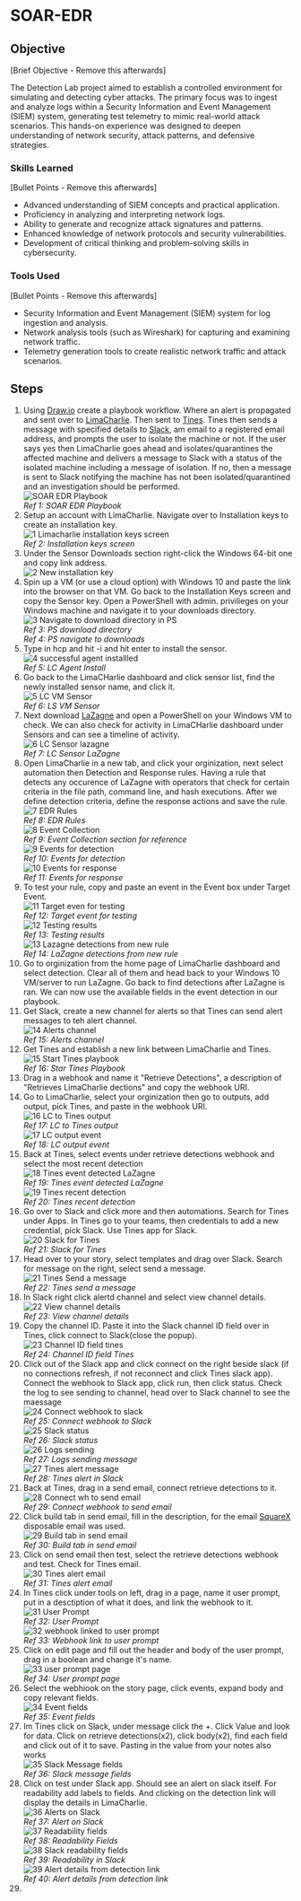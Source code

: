 # SOAR-EDR

## Objective
[Brief Objective - Remove this afterwards]

The Detection Lab project aimed to establish a controlled environment for simulating and detecting cyber attacks. The primary focus was to ingest and analyze logs within a Security Information and Event Management (SIEM) system, generating test telemetry to mimic real-world attack scenarios. This hands-on experience was designed to deepen understanding of network security, attack patterns, and defensive strategies.

### Skills Learned
[Bullet Points - Remove this afterwards]

- Advanced understanding of SIEM concepts and practical application.
- Proficiency in analyzing and interpreting network logs.
- Ability to generate and recognize attack signatures and patterns.
- Enhanced knowledge of network protocols and security vulnerabilities.
- Development of critical thinking and problem-solving skills in cybersecurity.

### Tools Used
[Bullet Points - Remove this afterwards]

- Security Information and Event Management (SIEM) system for log ingestion and analysis.
- Network analysis tools (such as Wireshark) for capturing and examining network traffic.
- Telemetry generation tools to create realistic network traffic and attack scenarios.

## Steps
1. Using <a href="draw.io">Draw.io</a> create a playbook workflow. Where an alert is propagated and sent over to <a href="https://limacharlie.io/">LimaCharlie</a>. Then sent to <a href="https://www.tines.com/">Tines</a>. Tines then sends a message with specified details to <a href="https://slack.com/">Slack</a>, am email to a registered email address, and prompts the user to isolate the machine or not. If the user says yes then LimaCharlie goes ahead and isolates/quarantines the affected machine and delivers a message to Slack with a status of the isolated machine including a message of isolation. If no, then a message is sent to Slack notifying the machine has not been isolated/quarantined and an investigation should be performed.<br>
    ![SOAR EDR Playbook](https://github.com/user-attachments/assets/a68917fd-6f2a-4d90-94cd-fde2fbb6a3cf)<br>
*Ref 1: SOAR EDR Playbook*<br>
2. Setup an account with LimaCharlie. Navigate over to Installation keys to create an installation key.<br>
    ![1  Limacharlie installation keys screen](https://github.com/user-attachments/assets/070ec4b4-6eb9-4587-b1f8-4232545c9dc7)<br>
*Ref 2: Installation keys screen*<br>
3. Under the Sensor Downloads section right-click the Windows 64-bit one and copy link address.<br>
    ![2  New installation key](https://github.com/user-attachments/assets/4eec227b-3fca-4d14-a7c0-16cfc9aaca20)<br>
4. Spin up a VM (or use a cloud option) with Windows 10 and paste the link into the browser on that VM. Go back to the Installation Keys screen and copy the Sensor key. Open a PowerShell with admin. privilieges on your Windows machine and navigate it to your downloads directory. <br>
    ![3 Navigate to download directory in PS](https://github.com/user-attachments/assets/e87c34af-a25d-44f5-98f9-8fe643b1ae9e)<br>
*Ref 3: PS download directory*<br>
*Ref 4: PS navigate to downloads*<br>
5. Type in hcp and hit <tab> -i <Sensor key> and hit enter to install the sensor.<br>
    ![4  successful agent installled](https://github.com/user-attachments/assets/a24482c4-37a5-4148-a0c8-51785a292276)<br>
*Ref 5: LC Agent Install*<br>
6. Go back to the LimaCHarlie dashboard and click sensor list, find the newly installed sensor name, and click it.<br>
    ![5  LC VM Sensor](https://github.com/user-attachments/assets/003897c8-9174-4bee-bb7e-8a1955197e9c)<br>
*Ref 6: LS VM Sensor*<br>
7. Next download <a href="https://github.com/AlessandroZ/LaZagne">LaZagne</a> and open a PowerShell on your Windows VM to check. We can also check for activity in LimaCHarlie dashboard under Sensors and can see a timeline of activity.<br>
    ![6  LC Sensor lazagne](https://github.com/user-attachments/assets/af617828-cf8e-4d5a-847c-7035f7971e4f)<br>
*Ref 7: LC Sensor LaZagne*<br>
8. Open LimaCharlie in a new tab, and click your orginization, next select automation then Detection and Response rules. Having a rule that detects any occurence of LaZagne with operators that check for certain criteria in the file path, command line, and hash executions. After we define detection criteria, define the response actions and save the rule.<br>
    ![7  EDR Rules](https://github.com/user-attachments/assets/97a683b7-d88b-4a6e-9163-bef12a23904e)<br>
*Ref 8: EDR Rules*<br>
    ![8  Event Collection](https://github.com/user-attachments/assets/799065ae-2e09-4b90-a87d-b736965807de)<br>
*Ref 9: Event Collection section for reference*<br>
    ![9  Events for detection](https://github.com/user-attachments/assets/147203ef-71dc-4df2-a668-7ac929c75940)<br>
*Ref 10: Events for detection*<br>
    ![10  Events for response](https://github.com/user-attachments/assets/6d12188a-6cef-4a85-aa64-d96b67e22405)<br>
*Ref 11: Events for response*<br>
9. To test your rule, copy and paste an event in the Event box under Target Event.<br>
    ![11  Target even for testing](https://github.com/user-attachments/assets/c90a299f-1e71-42e6-871b-772d5b090465)<br>
*Ref 12: Target event for testing*<br>
    ![12  Testing results](https://github.com/user-attachments/assets/219c1451-189f-45b9-83dc-eba9a4671225)<br>
*Ref 13: Testing results*<br>
    ![13  Lazagne detections from new rule](https://github.com/user-attachments/assets/f05ac6af-5670-48d4-a65d-b3409cc02f48)<br>
*Ref 14: LaZagne detections from new rule*<br>
10. Go to orginization from the home page of LimaCharlie dashboard and select detection. Clear all of them and head back to your Windows 10 VM/server to run LaZagne. Go back to find detections after LaZagne is ran. We can now use the available fields in the event detection in our playbook.
11. Get Slack, create a new channel for alerts so that Tines can send alert messages to teh alert channel.<br>
    ![14  Alerts channel](https://github.com/user-attachments/assets/e8709c6a-9e01-4d3c-9e49-4c9bb07c0cd2)<br>
*Ref 15: Alerts channel*<br>
12. Get Tines and establish a new link between LimaCharlie and Tines. <br>
    ![15  Start Tines playbook](https://github.com/user-attachments/assets/8ca0896f-2023-4eb5-96f3-8fd03facb62b)<br>
*Ref 16: Star Tines Playbook*<br>
13. Drag in a webhook and name it "Retrieve Detections", a description of "Retrieves LimaCharlie dections" and copy the webhook URI.
14. Go to LimaCharlie, select your orginization then go to outputs, add output, pick Tines, and paste in the webhook URI.<br>
    ![16  LC to Tines output](https://github.com/user-attachments/assets/52b439f4-5f74-4db7-9d8f-af7b87849496)<br>
*Ref 17: LC to Tines output*<br>
    ![17  LC output event](https://github.com/user-attachments/assets/d9469055-84c0-42c8-81df-c77e53fe9a03)<br>
*Ref 18: LC output event*<br>
15. Back at Tines, select events under retrieve detections webhook and select the most recent detection<br>
    ![18  Tines event detected LaZagne](https://github.com/user-attachments/assets/d729d927-ad78-4873-a600-57409e1592c4)<br>
*Ref 19: Tines event detected LaZagne*<br>
    ![19  Tines recent detection](https://github.com/user-attachments/assets/6fb9b87c-0db8-464b-8472-5d64a3d4e1b2)<br>
*Ref 20: Tines recent detection*
16. Go over to Slack and click more and then automations. Search for Tines under Apps. In Tines go to your teams, then credentials to add a new credential, pick Slack. Use Tines app for Slack.<br>
    ![20  Slack for Tines](https://github.com/user-attachments/assets/0ffc2fe8-a286-4573-92d1-ed1895a13281)<br>
*Ref 21: Slack for Tines*<br>
17. Head over to your story, select templates and drag over Slack. Search for message on the right, select send a message.<br>
    ![21  Tines Send a message](https://github.com/user-attachments/assets/5362c3a5-20f9-4f9e-b2e2-9ea52fc98dd5)<br>
*Ref 22: Tines send a message*<br>
18. In Slack right click alertd channel and select view channel details.<br>
    ![22  View channel details](https://github.com/user-attachments/assets/af40927a-9dff-428a-a32c-8e8579c079ab)<br>
*Ref 23: View channel details*<br>
19. Copy the channel ID. Paste it into the Slack channel ID field over in Tines, click connect to Slack(close the popup).<br>
    ![23  Channel ID field tines](https://github.com/user-attachments/assets/365ff708-61a6-46ae-916d-2a25695c2c7f)<br>
*Ref 24: Channel ID field Tines*
20. Click out of the Slack app and click connect on the right beside slack (if no connections refresh, if not reconnect and click Tines slack app). Connect the webhook to Slack app, click run, then click status. Check the log to see sending to channel, head over to Slack channel to see the maessage<br>
    ![24  Connect webhook to slack](https://github.com/user-attachments/assets/3c581356-6aaf-409b-9f90-426267c6f1fb)<br>
*Ref 25: Connect webhook to Slack*<br>
    ![25  Slack status](https://github.com/user-attachments/assets/ffea54f3-5278-4937-92b0-eed53543b95c)<br>
*Ref 26: Slack status*<br>
    ![26  Logs sending](https://github.com/user-attachments/assets/120866df-e6d1-4d3d-8e97-9f63b846782e)<br>
*Ref 27: Logs sending message*<br>
    ![27  Tines alert message](https://github.com/user-attachments/assets/18b50492-81f0-4e10-bace-7ee7dcfb00d7)<br>
*Ref 28: Tines alert in Slack*<br>
21. Back at Tines, drag in a send email, connect retrieve detections to it.<br>
    ![28  Connect wh to send email](https://github.com/user-attachments/assets/d92816ce-4c67-4fbf-8214-124f5e225bf1)<br>
*Ref 29: Connect webhook to send email*<br>
22. Click build tab in send email, fill in the description, for the email <a href="https://sqrx.com/">SquareX</a> disposable email was used.<br>
    ![29  Build tab in send email](https://github.com/user-attachments/assets/5292c0a6-3af3-461a-a179-b759653dc7b7)<br>
*Ref 30: Build tab in send email*<br>
23. Click on send email then test, select the retrieve detections webhook and test. Check for Tines email.<br>
    ![30  Tines alert email](https://github.com/user-attachments/assets/a04685f7-2241-4c9f-9fc6-675cd4ed89f5)<br>
*Ref 31: Tines alert email*<br>
24. In Tines click under tools on left, drag in a page, name it user prompt, put in a desctiption of what it does, and link the webhook to it.<br>
    ![31  User Prompt](https://github.com/user-attachments/assets/ff6ad892-0dbd-4931-bed5-ee54084ac3b1)<br>
*Ref 32: User Prompt*<br>
    ![32  webhook linked to user prompt](https://github.com/user-attachments/assets/10892023-b0b9-4524-a90c-8188e81fc881)<br>
*Ref 33: Webhook link to user prompt*<br>
25. Click on edit page and fill out the header and body of the user prompt, drag in a boolean and change it's name.<br>
    ![33  user prompt page](https://github.com/user-attachments/assets/b27bb0ff-f27d-4059-a0a2-97d08aabcc54)<br>
*Ref 34: User prompt page*<br>
26. Select the webhiook on the story page, click events, expand body and copy relevant fields.<br>
    ![34  Event fields](https://github.com/user-attachments/assets/0b8c0887-fe38-4840-b3cc-be120c7f84de)<br>
*Ref 35: Event fields*<br>
27. Im Tines click on Slack, under message click the +. Click Value and look for data. Click on retrieve detections(x2), click body(x2), find each field and click out of it to save. Pasting in the value from your notes also works<br>
    ![35  Slack Message fields](https://github.com/user-attachments/assets/4aaf1899-f5b5-45a6-a126-97532bcfaa0a)<br>
*Ref 36: Slack message fields*<br>
28. Click on test under Slack app. Should see an alert on slack itself. For readability add labels to fields. And clicking on the detection link will display the details in LimaCharlie.<br>
    ![36  Alerts on Slack](https://github.com/user-attachments/assets/59ca6565-0477-4d47-bc33-45ca11e23326)<br>
*Ref 37: Alert on Slack*<br>
    ![37  Readability fields](https://github.com/user-attachments/assets/e370aa44-f16b-485d-a4db-365201e7021b)<br>
*Ref 38: Readability Fields*<br>
    ![38  Slack readability fields](https://github.com/user-attachments/assets/297a1d1c-d6ec-4a8b-86c3-9e889a4447e7)<br>
*Ref 39: Readability in Slack*<br>
    ![39  Alert details from detection link](https://github.com/user-attachments/assets/e4665f88-b052-4cb7-8204-09bfc5f6ca0b)<br>
*Ref 40: Alert details from detection link*<br>
29. 
